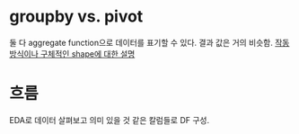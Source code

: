 # groupby vs. pivot
둘 다 aggregate function으로 데이터를 표기할 수 있다. 결과 값은 거의 비슷함. [작동 방식이나 구체적인 shape에 대한 설명](https://stackoverflow.com/a/72933069)

# 흐름
EDA로 데이터 살펴보고 의미 있을 것 같은 칼럼들로 DF 구성.